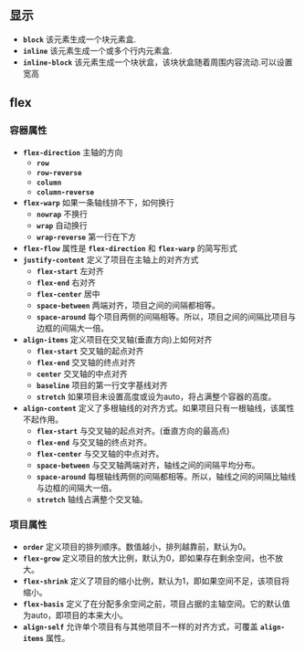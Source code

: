 ## 显示
* __`block`__ 该元素生成一个块元素盒.
* __`inline`__ 该元素生成一个或多个行内元素盒.
* __`inline-block`__ 该元素生成一个块状盒，该块状盒随着周围内容流动.可以设置宽高
## flex
### 容器属性
* __`flex-direction`__ 主轴的方向
  * __`row`__ 
  * __`row-reverse`__ 
  * __`column`__ 
  * __`column-reverse`__ 
* __`flex-warp`__ 如果一条轴线排不下，如何换行
  * __`nowrap`__ 不换行
  * __`wrap`__ 自动换行
  * __`wrap-reverse`__ 第一行在下方
* __`flex-flow`__ 属性是 __`flex-direction`__ 和 __`flex-warp`__ 的简写形式
* __`justify-content`__ 定义了项目在主轴上的对齐方式
  * __`flex-start`__  左对齐
  * __`flex-end`__ 右对齐
  * __`flex-center`__ 居中
  * __`space-between`__ 两端对齐，项目之间的间隔都相等。
  * __`space-around`__ 每个项目两侧的间隔相等。所以，项目之间的间隔比项目与边框的间隔大一倍。
* __`align-items`__ 定义项目在交叉轴(垂直方向)上如何对齐
  * __`flex-start`__ 交叉轴的起点对齐
  * __`flex-end`__ 交叉轴的终点对齐
  * __`center`__ 交叉轴的中点对齐
  * __`baseline`__ 项目的第一行文字基线对齐
  * __`stretch`__ 如果项目未设置高度或设为auto，将占满整个容器的高度。
* __`align-content`__ 定义了多根轴线的对齐方式。如果项目只有一根轴线，该属性不起作用。
  * __`flex-start`__ 与交叉轴的起点对齐。(垂直方向的最高点)
  * __`flex-end`__ 与交叉轴的终点对齐。
  * __`flex-center`__ 与交叉轴的中点对齐。
  * __`space-between`__ 与交叉轴两端对齐，轴线之间的间隔平均分布。
  * __`space-around`__ 每根轴线两侧的间隔都相等。所以，轴线之间的间隔比轴线与边框的间隔大一倍。
  * __`stretch`__ 轴线占满整个交叉轴。
### 项目属性
* __`order`__ 定义项目的排列顺序。数值越小，排列越靠前，默认为0。
* __`flex-grow`__ 定义项目的放大比例，默认为0，即如果存在剩余空间，也不放大。
* __`flex-shrink`__ 定义了项目的缩小比例，默认为1，即如果空间不足，该项目将缩小。
* __`flex-basis`__ 定义了在分配多余空间之前，项目占据的主轴空间。它的默认值为auto，即项目的本来大小。
* __`align-self`__ 允许单个项目有与其他项目不一样的对齐方式，可覆盖 __`align-items`__ 属性。
